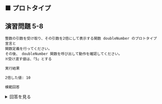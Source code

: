 ## ■ プロトタイプ

## 演習問題 5-8

```
整数の引数を受け取り、その引数を2倍にして表示する関数 doubleNumber のプロトタイプ宣言と
関数定義を行ってください。
その後、 doubleNumber 関数を呼び出して動作を確認してください。
※受け渡す値は、「5」とする
```

`実行結果`

```
2倍した値: 10
```

`模範回答`
<details>
<summary>回答を見る</summary>

```c
#include <stdio.h>

void doubleNumber(int num); // プロトタイプ宣言

main()
{
    int number = 5;
    doubleNumber(number);
}

void doubleNumber(int num) { // 関数定義
    int doubled = num * 2;
    printf("2倍した値: %d\n", doubled);
}

```
</details>